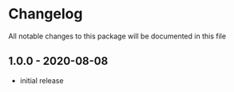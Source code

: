 # Changelog

All notable changes to this package will be documented in this file

## 1.0.0 - 2020-08-08

- initial release
